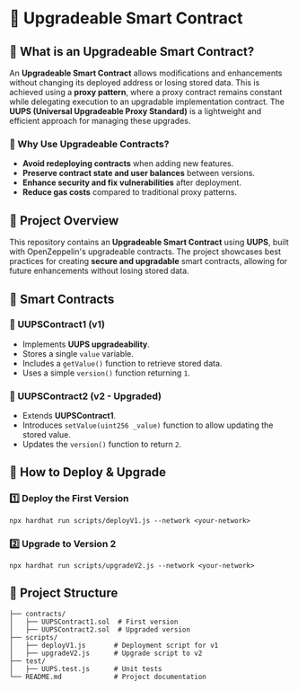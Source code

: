 # 🚀 Upgradeable Smart Contract

## 🧐 What is an Upgradeable Smart Contract?
An **Upgradeable Smart Contract** allows modifications and enhancements without changing its deployed address or losing stored data. This is achieved using a **proxy pattern**, where a proxy contract remains constant while delegating execution to an upgradable implementation contract. The **UUPS (Universal Upgradeable Proxy Standard)** is a lightweight and efficient approach for managing these upgrades.

### 🔹 Why Use Upgradeable Contracts?
- **Avoid redeploying contracts** when adding new features.
- **Preserve contract state and user balances** between versions.
- **Enhance security and fix vulnerabilities** after deployment.
- **Reduce gas costs** compared to traditional proxy patterns.

## 📌 Project Overview
This repository contains an **Upgradeable Smart Contract** using **UUPS**, built with OpenZeppelin's upgradeable contracts. The project showcases best practices for creating **secure and upgradable** smart contracts, allowing for future enhancements without losing stored data.


## 📜 Smart Contracts
### 🔹 UUPSContract1 (v1)
- Implements **UUPS upgradeability**.
- Stores a single `value` variable.
- Includes a `getValue()` function to retrieve stored data.
- Uses a simple `version()` function returning `1`.

### 🔹 UUPSContract2 (v2 - Upgraded)
- Extends **UUPSContract1**.
- Introduces `setValue(uint256 _value)` function to allow updating the stored value.
- Updates the `version()` function to return `2`.

## 🚀 How to Deploy & Upgrade
### 1️⃣ Deploy the First Version
```solidity
npx hardhat run scripts/deployV1.js --network <your-network>
```

### 2️⃣ Upgrade to Version 2
```solidity
npx hardhat run scripts/upgradeV2.js --network <your-network>
```

## 📂 Project Structure
```
├── contracts/
│   ├── UUPSContract1.sol  # First version
│   ├── UUPSContract2.sol  # Upgraded version
├── scripts/
│   ├── deployV1.js       # Deployment script for v1
│   ├── upgradeV2.js      # Upgrade script to v2
├── test/
│   ├── UUPS.test.js      # Unit tests
└── README.md             # Project documentation
```


